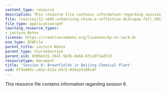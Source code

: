 ```yaml
---
content_type: resource
description: This resource file contains information regarding session 6.
file: /courses/11-s945-urbanizing-china-a-reflective-dialogue-fall-2013/6f9a893cc81e611ad3c5016a24180c8f_MIT11_S945F13_Session6.pdf
file_type: application/pdf
learning_resource_types:
- Lecture Notes
license: https://creativecommons.org/licenses/by-nc-sa/4.0/
ocw_type: OCWFile
parent_title: Lecture Notes
parent_type: CourseSection
parent_uid: 8399e131-3641-5b76-deb8-6fce5f1ad713
resourcetype: Document
title: 'Session 6: Brownfields in Beijing Chemical Plant'
uid: 6f9a893c-c81e-611a-d3c5-016a24180c8f
---
```

This resource file contains information regarding session 6.